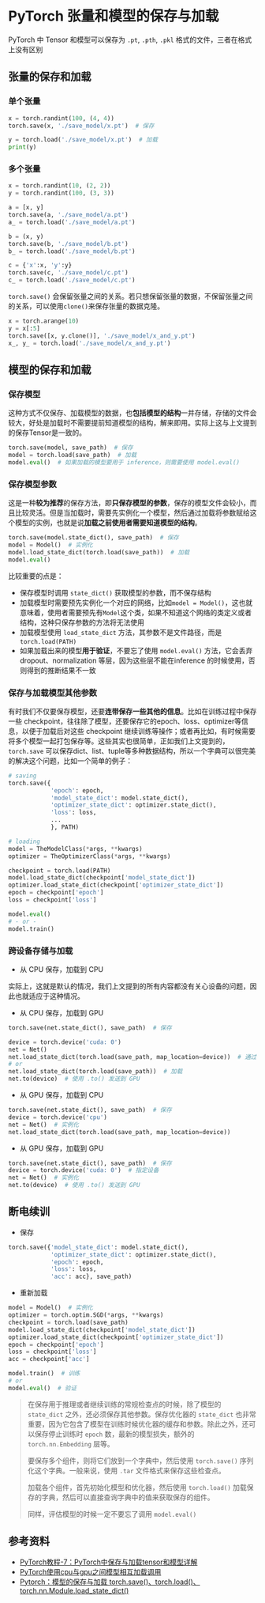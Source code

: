 # PyTorch 张量和模型的保存与加载

PyTorch 中 Tensor 和模型可以保存为 `.pt`, `.pth`, `.pkl` 格式的文件，三者在格式上没有区别

## 张量的保存和加载

### 单个张量

```python
x = torch.randint(100, (4, 4))
torch.save(x, './save_model/x.pt')  # 保存

y = torch.load('./save_model/x.pt')  # 加载
print(y)
```

### 多个张量

```python
x = torch.randint(10, (2, 2))
y = torch.randint(100, (3, 3))

a = [x, y]
torch.save(a, './save_model/a.pt')
a_ = torch.load('./save_model/a.pt')

b = (x, y)
torch.save(b, './save_model/b.pt')
b_ = torch.load('./save_model/b.pt')

c = {'x':x, 'y':y}
torch.save(c, './save_model/c.pt')
c_ = torch.load('./save_model/c.pt')
```



`torch.save()` 会保留张量之间的关系。若只想保留张量的数据，不保留张量之间的关系，可以使用`clone()`来保存张量的数据克隆。

```python
x = torch.arange(10)
y = x[:5]
torch.save([x, y.clone()], './save_model/x_and_y.pt')
x_, y_ = torch.load('./save_model/x_and_y.pt')
```



## 模型的保存和加载

### 保存模型

这种方式不仅保存、加载模型的数据，也**包括模型的结构**一并存储，存储的文件会较大，好处是加载时不需要提前知道模型的结构，解来即用。实际上这与上文提到的保存Tensor是一致的。

```python
torch.save(model, save_path)  # 保存
model = torch.load(save_path)  # 加载
model.eval()  # 如果加载的模型要用于 inference，则需要使用 model.eval()
```



### 保存模型参数

这是一种**较为推荐**的保存方法，即**只保存模型的参数**，保存的模型文件会较小，而且比较灵活。但是当加载时，需要先实例化一个模型，然后通过加载将参数赋给这个模型的实例，也就是说**加载之前使用者需要知道模型的结构**。

```python
torch.save(model.state_dict(), save_path)  # 保存
model = Model()  # 实例化
model.load_state_dict(torch.load(save_path))  # 加载
model.eval()
```

比较重要的点是：

- 保存模型时调用 `state_dict()` 获取模型的参数，而不保存结构
- 加载模型时需要预先实例化一个对应的网络，比如`model = Model()`，这也就意味着，使用者需要预先有`Model`这个类，如果不知道这个网络的类定义或者结构，这种只保存参数的方法将无法使用
- 加载模型使用 `load_state_dict` 方法，其参数不是文件路径，而是 `torch.load(PATH)`
- 如果加载出来的模型**用于验证**，不要忘了使用 `model.eval()` 方法，它会丢弃 dropout、normalization 等层，因为这些层不能在inference 的时候使用，否则得到的推断结果不一致

### 保存与加载模型其他参数

有时我们不仅要保存模型，还要**连带保存一些其他的信息**。比如在训练过程中保存一些 checkpoint，往往除了模型，还要保存它的epoch、loss、optimizer等信息，以便于加载后对这些 checkpoint 继续训练等操作；或者再比如，有时候需要将多个模型一起打包保存等。这些其实也很简单，正如我们上文提到的，`torch.save` 可以保存dict、list、tuple等多种数据结构，所以一个字典可以很完美的解决这个问题，比如一个简单的例子：

```python
# saving
torch.save({
            'epoch': epoch,
            'model_state_dict': model.state_dict(),
            'optimizer_state_dict': optimizer.state_dict(),
            'loss': loss,
            ...
            }, PATH)

# loading
model = TheModelClass(*args, **kwargs)
optimizer = TheOptimizerClass(*args, **kwargs)

checkpoint = torch.load(PATH)
model.load_state_dict(checkpoint['model_state_dict'])
optimizer.load_state_dict(checkpoint['optimizer_state_dict'])
epoch = checkpoint['epoch']
loss = checkpoint['loss']

model.eval()
# - or -
model.train()
```

### 跨设备存储与加载

* 从 CPU 保存，加载到 CPU

实际上，这就是默认的情况，我们上文提到的所有内容都没有关心设备的问题，因此也就适应于这种情况。

* 从 CPU 保存，加载到 GPU

```python
torch.save(net.state_dict(), save_path)  # 保存

device = torch.device('cuda: 0')
net = Net()
net.load_state_dict(torch.load(save_path, map_location=device))  # 通过 map_loacation 映射到 GPU
# or
net.load_state_dict(torch.load(save_path))  # 加载
net.to(device)  # 使用 .to() 发送到 GPU
```



* 从 GPU 保存，加载到 CPU

```python
torch.save(net.state_dict(), save_path)  # 保存
device = torch.device('cpu')
net = Net()  # 实例化
net.load_state_dict(torch.load(save_path, map_location=device))
```



* 从 GPU 保存，加载到 GPU

```python
torch.save(net.state_dict(), save_path)  # 保存
device = torch.device('cuda: 0')  # 指定设备
net = Net()  # 实例化
net.to(device)  # 使用 .to() 发送到 GPU
```



## 断电续训

* 保存

```python
torch.save({'model_state_dict': model.state_dict(),
            'optimizer_state_dict': optimizer.state_dict(),
            'epoch': epoch,
            'loss': loss,
            'acc': acc}, save_path)
```

* 重新加载

```python
model = Model()  # 实例化
optimizer = torch.optim.SGD(*args, **kwargs)
checkpoint = torch.load(save_path)
model.load_state_dict(checkpoint['model_state_dict'])
optimizer.load_state_dict(checkpoint['optimizer_state_dict'])
epoch = checkpoint['epoch']
loss = checkpoint['loss']
acc = checkpoint['acc']

model.train()  # 训练
# or
model.eval()  # 验证
```

> 在保存用于推理或者继续训练的常规检查点的时候，除了模型的 `state_dict` 之外，还必须保存其他参数。保存优化器的 `state_dict` 也非常重要，因为它包含了模型在训练时候优化器的缓存和参数。除此之外，还可以保存停止训练时 `epoch` 数，最新的模型损失，额外的 `torch.nn.Embedding` 层等。
>
> 要保存多个组件，则将它们放到一个字典中，然后使用 `torch.save()` 序列化这个字典。一般来说，使用 `.tar` 文件格式来保存这些检查点。
>
> 加载各个组件，首先初始化模型和优化器，然后使用 `torch.load()` 加载保存的字典，然后可以直接查询字典中的值来获取保存的组件。
>
> 同样，评估模型的时候一定不要忘了调用 `model.eval()`



## 参考资料

* [PyTorch教程-7：PyTorch中保存与加载tensor和模型详解](https://www.jianshu.com/p/18d6078ae205)
* [PyTorch使用cpu与gpu之间模型相互加载调用](https://blog.csdn.net/weixin_39032619/article/details/118492794)
* [Pytorch：模型的保存与加载 torch.save()、torch.load()、torch.nn.Module.load_state_dict()](https://blog.csdn.net/weixin_40522801/article/details/106563354)

